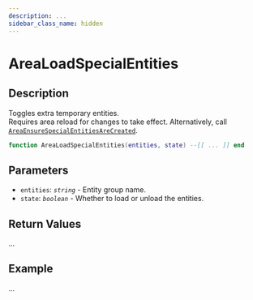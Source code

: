```yaml
---
description: ...
sidebar_class_name: hidden
---
```


# AreaLoadSpecialEntities

## Description

Toggles extra temporary entities.
<br/>Requires area reload for changes to take effect. Alternatively, call [`AreaEnsureSpecialEntitiesAreCreated`](https://bully-scripting.vercel.app/docs/game-reference/global-functions/AreaEnsureSpecialEntitiesAreCreated).

```lua
function AreaLoadSpecialEntities(entities, state) --[[ ... ]] end
```

## Parameters

- `entities`: _`string`_ - Entity group name.
- `state`: _`boolean`_ - Whether to load or unload the entities.

## Return Values

...

## Example

...

